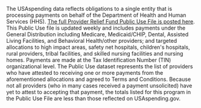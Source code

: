 The USAspending data reflects obligations to a single entity that is processing payments on behalf of the Department of Health and Human Services (HHS). [The full Provider Relief Fund Public Use File is posted here](https://taggs.hhs.gov/Coronavirus/Overview). This Public Use file is updated weekly and includes payments under the General Distribution including Medicare, Medicaid/CHIP, Dental, Assisted Living Facilities, and Behavioral Health/other providers; and targeted allocations to high impact areas, safety net hospitals, children's hospitals, rural providers, tribal facilities, and skilled nursing facilities and nursing homes. Payments are made at the Tax Identification Number (TIN) organizational level. The Public Use dataset represents the list of providers who have attested to receiving one or more payments from the aforementioned allocations and agreed to Terms and Conditions. Because not all providers (who in many cases received a payment unsolicited) have yet to attest to accepting that payment, the totals listed for this program in the Public Use File are less than those reflected on USAspending.gov.